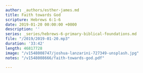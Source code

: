 ```yaml
---
author: _authors/esther-james.md
title: Faith towards God
scripture: Hebrews 6:1-6
date: 2019-01-20 00:00:00 +0000
description: ''
series: _series/hebrews-6-primary-biblical-foundations.md
file: "/2019/2019-01-20.mp3"
duration: '33:42'
length: 46817728
image: "/v1548008747/joshua-lanzarini-727349-unsplash.jpg"
notes: "/v1548008666/faith-towards-god.pdf"

---
```

